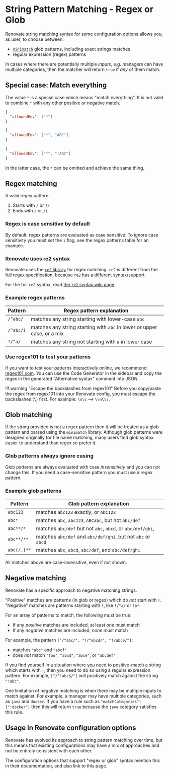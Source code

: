 # String Pattern Matching - Regex or Glob

Renovate string matching syntax for some configuration options allows you, as user, to choose between:

- [`minimatch`](https://github.com/isaacs/minimatch) glob patterns, including exact strings matches
- regular expression (regex) patterns

In cases where there are potentially multiple _inputs_, e.g. managers can have multiple categories, then the matcher will return `true` if _any_ of them match.

## Special case: Match everything

The value `*` is a special case which means "match everything".
It is not valid to combine `*` with any other positive or negative match.

```json title="Example of valid wildcard use"
{
  "allowedEnv": ["*"]
}
```

```json title="Example of invalid wildcard use with additional match"
{
  "allowedEnv": ["*", "ABC"]
}
```

```json title="Example of invalid wildcard use with negation"
{
  "allowedEnv": ["*", "!ABC"]
}
```

In the latter case, the `*` can be omitted and achieve the same thing.

## Regex matching

A valid regex pattern:

1. Starts with `/` or `!/`
1. Ends with `/` or `/i`

### Regex is case sensitive by default

By default, regex patterns are evaluated as case sensitive.
To ignore case sensitivity you must set the `i` flag, see the regex patterns table for an example.

### Renovate uses re2 syntax

Renovate uses the [`re2` library](https://github.com/google/re2) for regex matching.
`re2` is different from the full regex specification, because `re2` has a different syntax/support.

For the full `re2` syntax, read [the `re2` syntax wiki page](https://github.com/google/re2/wiki/Syntax).

### Example regex patterns

| Pattern   | Regex pattern explanation                                               |
| --------- | ----------------------------------------------------------------------- |
| `/^abc/`  | matches any string starting with lower-case `abc`                       |
| `/^abc/i` | matches any string starting with `abc` in lower or upper case, or a mix |
| `!/^a/`   | matches any string not starting with `a` in lower case                  |

### Use regex101 to test your patterns

If you want to test your patterns interactively online, we recommend [regex101.com](https://regex101.com/?flavor=javascript&flags=ginst).
You can use the Code Generator in the sidebar and copy the regex in the generated "Alternative syntax" comment into JSON.

<!-- prettier-ignore -->
!!! warning "Escape the backslashes from regex101"
    Before you copy/paste the regex from regex101 into your Renovate config, you must escape the backslashes (`\`) first.
    For example: `\n\s` --> `\\n\\s`.

## Glob matching

If the string provided is not a regex pattern then it will be treated as a glob pattern and parsed using the `minimatch` library.
Although glob patterns were designed originally for file name matching, many users find glob syntax easier to understand than regex so prefer it.

### Glob patterns always ignore casing

Glob patterns are always evaluated with case _insensitivity_ and you can not change this.
If you need a case-sensitive pattern you must use a regex pattern.

### Example glob patterns

| Pattern     | Glob pattern explanation                                     |
| ----------- | ------------------------------------------------------------ |
| `abc123`    | matches `abc123` exactly, or `AbC123`                        |
| `abc*`      | matches `abc`, `abc123`, `ABCabc`, but not `abc/def`         |
| `abc**/*`   | matches `abc/def` but not `abc`, `abcd`, or `abc/def/ghi`,   |
| `abc**/**`  | matches `abc/def` and `abc/def/ghi`, but not `abc` or `abcd` |
| `abc{/,}**` | matches `abc`, `abcd`, `abc/def`, and `abc/def/ghi`          |

All matches above are case-insensitive, even if not shown.

## Negative matching

Renovate has a specific approach to negative matching strings.

"Positive" matches are patterns (in glob or regex) which do _not_ start with `!`.
"Negative" matches are patterns starting with `!`, like `!/^a/` or `!b*`.

For an array of patterns to match, the following must be true:

- If any _positive_ matches are included, at least _one_ must match
- If any _negative_ matches are included, _none_ must match

For example, the pattern `["/^abc/", "!/^abcd/", "!/abce/"]`:

- matches `"abc"` and `"abcf"`
- does _not_ match `"foo"`, `"abcd"`, `"abce"`, or `"abcdef"`

If you find yourself in a situation where you need to positive-match a string which starts with `!`, then you need to do so using a regular expression pattern.
For example, `["/^!abc$/"]` will positively match against the string `"!abc"`.

One limitation of negative matching is when there may be multiple inputs to match against.
For example, a manager may have multiple categories, such as `java` and `docker`.
If you have a rule such as `"matchCategories": ["!docker"]` then this will return `true` because the `java` category satisfies this rule.

## Usage in Renovate configuration options

Renovate has evolved its approach to string pattern matching over time, but this means that existing configurations may have a mix of approaches and not be entirely consistent with each other.

The configuration options that support "regex or glob" syntax mention this in their documentation, and also link to this page.
